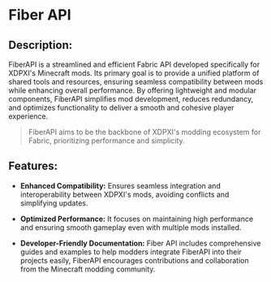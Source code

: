 # Fiber API

## Description:

FiberAPI is a streamlined and efficient Fabric API developed specifically for XDPXI's Minecraft mods. Its primary goal is to provide a unified platform of shared tools and resources, ensuring seamless compatibility between mods while enhancing overall performance. By offering lightweight and modular components, FiberAPI simplifies mod development, reduces redundancy, and optimizes functionality to deliver a smooth and cohesive player experience.  

> FiberAPI aims to be the backbone of XDPXI's modding ecosystem for Fabric, prioritizing performance and simplicity.

## Features:

- **Enhanced Compatibility:** Ensures seamless integration and interoperability between XDPXI's mods, avoiding conflicts and simplifying updates.

- **Optimized Performance:** It focuses on maintaining high performance and ensuring smooth gameplay even with multiple mods installed.

- **Developer-Friendly Documentation:** Fiber API includes comprehensive guides and examples to help modders integrate FiberAPI into their projects easily, FiberAPI encourages contributions and collaboration from the Minecraft modding community.
